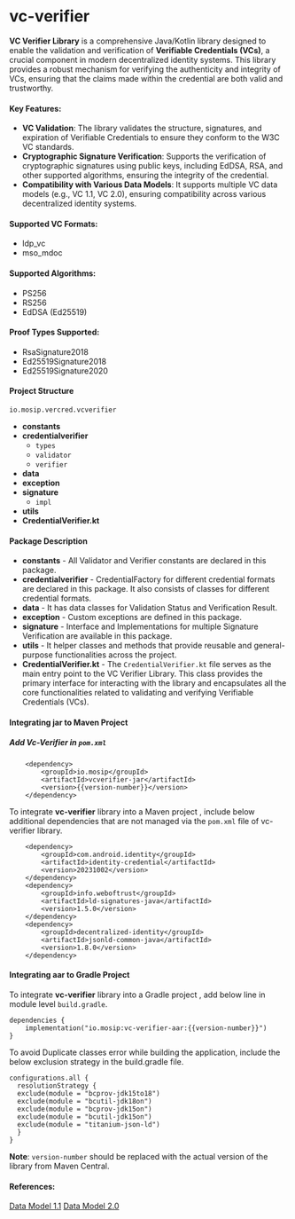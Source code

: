 
# vc-verifier

**VC Verifier Library** is a comprehensive Java/Kotlin library designed to enable the validation and verification of **Verifiable Credentials (VCs)**, a crucial component in modern decentralized identity systems. This library provides a robust mechanism for verifying the authenticity and integrity of VCs, ensuring that the claims made within the credential are both valid and trustworthy.

#### Key Features:

-   **VC Validation**: The library validates the structure, signatures, and expiration of Verifiable Credentials to ensure they conform to the W3C VC standards.
-   **Cryptographic Signature Verification**: Supports the verification of cryptographic signatures using public keys, including EdDSA, RSA, and other supported algorithms, ensuring the integrity of the credential.
-   **Compatibility with Various Data Models**: It supports multiple VC data models (e.g., VC 1.1, VC 2.0), ensuring compatibility across various decentralized identity systems.

#### Supported VC Formats:
-   ldp_vc
-   mso_mdoc

#### Supported Algorithms:
-   PS256
-   RS256
-   EdDSA (Ed25519)

#### Proof Types Supported:
-   RsaSignature2018
-   Ed25519Signature2018
-   Ed25519Signature2020

#### Project Structure

`io.mosip.vercred.vcverifier`
- **constants**
- **credentialverifier**
    - `types`
    - `validator`
    - `verifier`
- **data**
- **exception**
- **signature**
    - `impl`
- **utils**
- **CredentialVerifier.kt**

#### Package Description

- **constants** - All Validator and Verifier constants are declared in this package.
- **credentialverifier** - CredentialFactory for different credential formats are declared in this package. It also consists of classes for different credential formats.
- **data** - It has data classes for Validation Status and Verification Result.
- **exception** - Custom exceptions are defined in this package.
- **signature** - Interface and Implementations for multiple Signature Verification are available in this package.
- **utils** - It helper classes and methods that provide reusable and general-purpose functionalities across the project.
- **CredentialVerifier.kt** - The `CredentialVerifier.kt` file serves as the main entry point to the VC Verifier Library. This class provides the primary interface for interacting with the library and encapsulates all the core functionalities related to validating and verifying Verifiable Credentials (VCs).

#### Integrating jar to Maven Project


##### Add Vc-Verifier in `pom.xml`

        <dependency>
            <groupId>io.mosip</groupId>
            <artifactId>vcverifier-jar</artifactId>
            <version>{{version-number}}</version>
        </dependency>

To integrate **vc-verifier** library into a Maven project ,  include below additional dependencies that are not managed via the `pom.xml` file of vc-verifier library.

        <dependency>
            <groupId>com.android.identity</groupId>
            <artifactId>identity-credential</artifactId>
            <version>20231002</version>
        </dependency>
        <dependency>
            <groupId>info.weboftrust</groupId>
            <artifactId>ld-signatures-java</artifactId>
            <version>1.5.0</version>
        </dependency>
        <dependency>
            <groupId>decentralized-identity</groupId>
            <artifactId>jsonld-common-java</artifactId>
            <version>1.8.0</version>
        </dependency>


#### Integrating aar to Gradle Project

To integrate **vc-verifier** library into a Gradle project ,  add below line in module level `build.gradle`.

	dependencies {
		implementation("io.mosip:vc-verifier-aar:{{version-number}}")
	}

To avoid Duplicate classes error while building the application, include the below exclusion strategy in the build.gradle file.

    configurations.all {  
      resolutionStrategy {  
      exclude(module = "bcprov-jdk15to18")  
      exclude(module = "bcutil-jdk18on")  
      exclude(module = "bcprov-jdk15on")  
      exclude(module = "bcutil-jdk15on")  
      exclude(module = "titanium-json-ld")  
      }  
    }

**Note**: `version-number` should be replaced with the actual version of the library from Maven Central.



#### References:

[Data Model 1.1]( https://www.w3.org/TR/vc-data-model-1.1/)
[Data Model 2.0]( https://www.w3.org/TR/vc-data-model-2.0/)